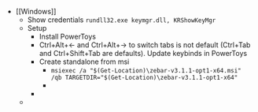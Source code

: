 - [[Windows]]
	- Show credentials `rundll32.exe keymgr.dll, KRShowKeyMgr`
	- Setup
		- Install PowerToys
		- Ctrl+Alt+<- and Ctrl+Alt+-> to switch tabs is not default (Ctrl+Tab and Ctrl+Shift+Tab are defaults). Update keybinds in PowerToys
		- Create standalone from msi
			- `msiexec /a "$(Get-Location)\zebar-v3.1.1-opt1-x64.msi" /qb TARGETDIR="$(Get-Location)\zebar-v3.1.1-opt1-x64"`
			-
		-
	-